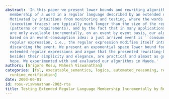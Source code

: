 ```yaml
---
abstract: 'In this paper we present lower bounds and rewriting algorithms for testing
  membership of a word in a regular language described by an extended regular expression.
  Motivated by intuitions from monitoring and testing, where the words to be tested
  (execution traces) are typically much longer than the size of the regular expressions
  (patterns or requirements), and by the fact that in many applications the traces
  are only available incrementally, on an event by event basis, our algorithms are
  based on an event-consumption idea: a just arrived event is ``consumed'''' by the
  regular expression, i.e., the regular expression modifies itself into another expression
  discarding the event. We present an exponential space lower bound for monitoring
  extended regular expressions and argue that the presented rewriting-based algorithms,
  besides their simplicity and elegance, are practical and almost as good as one can
  hope. We experimented with and evaluated our algorithms in Maude.'
authors: [Grigore Rosu, Mahesh Viswanathan]
categories: [fsl, executable_semantics, logics, automated_reasoning, rewrite_logic,
  runtime_verification]
date: 2003-06-01
id: rosu-viswanathan-2003-rta
title: Testing Extended Regular Language Membership Incrementally by Rewriting
---
```

